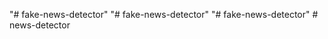 "# fake-news-detector" 
"# fake-news-detector" 
"# fake-news-detector" 
#   n e w s - d e t e c t o r  
 